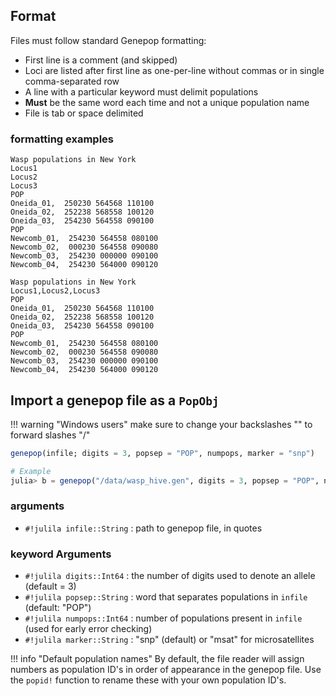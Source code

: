 ## Format

Files must follow standard Genepop formatting:

- First line is a comment (and skipped)
- Loci are listed after first line as one-per-line without commas or in single comma-separated row
- A line with a particular keyword must delimit populations
- **Must** be the same word each time and not a unique population name
- File is tab or space delimited

### formatting examples

```tab="loci stacked vertically"
Wasp populations in New York
Locus1
Locus2
Locus3
POP
Oneida_01,  250230 564568 110100
Oneida_02,  252238 568558 100120
Oneida_03,  254230 564558 090100
POP
Newcomb_01,  254230 564558 080100
Newcomb_02,  000230 564558 090080
Newcomb_03,  254230 000000 090100
Newcomb_04,  254230 564000 090120
```

```tab="loci stacked horizontally"
Wasp populations in New York
Locus1,Locus2,Locus3
POP
Oneida_01,  250230 564568 110100
Oneida_02,  252238 568558 100120
Oneida_03,  254230 564558 090100
POP
Newcomb_01,  254230 564558 080100
Newcomb_02,  000230 564558 090080
Newcomb_03,  254230 000000 090100
Newcomb_04,  254230 564000 090120
```

## Import a genepop file as a `PopObj`

!!! warning "Windows users"
    make sure to change your backslashes "\" to forward slashes "/" 

```julia
genepop(infile; digits = 3, popsep = "POP", numpops, marker = "snp")

# Example
julia> b = genepop("/data/wasp_hive.gen", digits = 3, popsep = "POP", numpops = 2)
```

### arguments

- `#!julila infile::String` : path to genepop file, in quotes

### keyword Arguments

- `#!julila digits::Int64` : the number of digits used to denote an allele (default = 3)
- `#!julila popsep::String` : word that separates populations in `infile` (default: "POP")
- `#!julila numpops::Int64` : number of populations present in `infile` (used for early error checking)
- `#!julila marker::String` : "snp" (default) or "msat" for microsatellites

!!! info "Default population names"
    By default, the file reader will assign numbers as population ID's in order of appearance in the genepop file. Use the `popid!` function to rename these with your own population ID's.